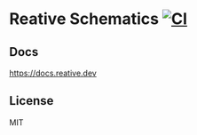 # Reative Schematics [![CI](https://github.com/stewwan/reative/workflows/CI/badge.svg)](https://github.com/stewwan/reative/actions)

## Docs

https://docs.reative.dev

## License

MIT
